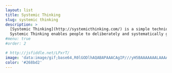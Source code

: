 ```yaml
---
layout: list
title: Systemic Thinking
slug: systemic thinking
description: >
  [Systemic Thinking](http://systemicthinking.com/) is a simple technique for making sense of challenging situations and developing simple interventions for transforming them.
  Systemic Thinking enables people to deliberately and systematically gain significantly deeper insights into challenging situations and complex domains by surfacing the interaction-patterns that underly, drive and govern them.  
#menu: true
#order: 2

# http://jsfiddle.net/LPxrT/
image: 'data:image/gif;base64,R0lGODlhAQABAPAAACAgIP///yH5BAAAAAAALAAAAAABAAEAAAICRAEAOw=='
color: '#268bd2'
---
```

